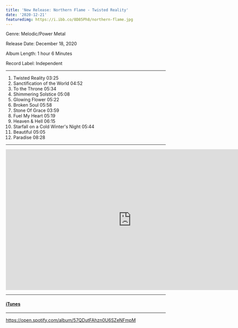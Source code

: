 ```yaml
---
title: 'New Release: Northern Flame - Twisted Reality'
date: '2020-12-21'
featuredimg: https://i.ibb.co/8D85Ph8/northern-flame.jpg
---
```


Genre: Melodic/Power Metal

Release Date: December 18, 2020

Album Length: 1 hour 6 Minutes

Record Label: Independent

---

1. Twisted Reality 03:25
2. Sanctification of the World 04:52 
3. To the Throne 05:34 
4. Shimmering Solstice 05:08 
5. Glowing Flower 05:22 
6. Broken Soul 05:58 
7. Stone Of Grace 03:59 
8. Fuel My Heart 05:19 
9. Heaven & Hell 06:15 
10. Starfall on a Cold Winter's Night 05:44 
11. Beautiful 05:05 
12. Paradise 08:28

---

<iframe frameborder="0" scrolling="no" marginheight="0" marginwidth="0"width="788.54" height="443" type="text/html" src="https://www.youtube.com/embed/bSEMF3ztsHs?autoplay=0&fs=0&iv_load_policy=3&showinfo=0&rel=0&cc_load_policy=0&start=0&end=0&origin=https://youtubeembedcode.com"><div><small><a href="https://youtubeembedcode.com/nl/">youtubeembedcode.com/nl/</a></small></div><div><small><a href="http://www.chkrootkit.org/">buy high converting traffic</a></small></div></iframe>

---

#### [iTunes](https://music.apple.com/ca/album/twisted-reality/1543915062)

---

https://open.spotify.com/album/57QDutFAhzn0U6SZeNFmpM
